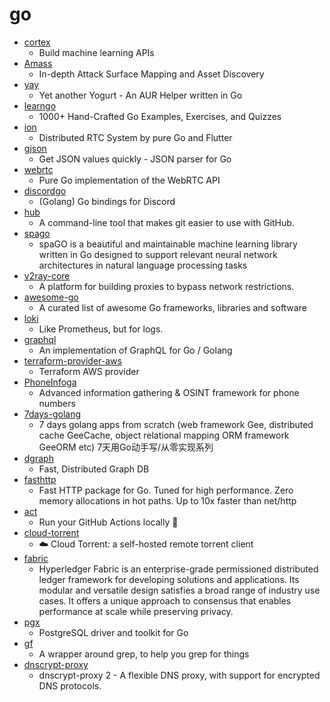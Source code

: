 # go
- [cortex](https://github.com/cortexlabs/cortex)
  - Build machine learning APIs
- [Amass](https://github.com/OWASP/Amass)
  - In-depth Attack Surface Mapping and Asset Discovery
- [yay](https://github.com/Jguer/yay)
  - Yet another Yogurt - An AUR Helper written in Go
- [learngo](https://github.com/inancgumus/learngo)
  - 1000+ Hand-Crafted Go Examples, Exercises, and Quizzes
- [ion](https://github.com/pion/ion)
  - Distributed RTC System by pure Go and Flutter
- [gjson](https://github.com/tidwall/gjson)
  - Get JSON values quickly - JSON parser for Go
- [webrtc](https://github.com/pion/webrtc)
  - Pure Go implementation of the WebRTC API
- [discordgo](https://github.com/bwmarrin/discordgo)
  - (Golang) Go bindings for Discord
- [hub](https://github.com/github/hub)
  - A command-line tool that makes git easier to use with GitHub.
- [spago](https://github.com/nlpodyssey/spago)
  - spaGO is a beautiful and maintainable machine learning library written in Go designed to support relevant neural network architectures in natural language processing tasks
- [v2ray-core](https://github.com/v2ray/v2ray-core)
  - A platform for building proxies to bypass network restrictions.
- [awesome-go](https://github.com/avelino/awesome-go)
  - A curated list of awesome Go frameworks, libraries and software
- [loki](https://github.com/grafana/loki)
  - Like Prometheus, but for logs.
- [graphql](https://github.com/graphql-go/graphql)
  - An implementation of GraphQL for Go / Golang
- [terraform-provider-aws](https://github.com/terraform-providers/terraform-provider-aws)
  - Terraform AWS provider
- [PhoneInfoga](https://github.com/sundowndev/PhoneInfoga)
  - Advanced information gathering & OSINT framework for phone numbers
- [7days-golang](https://github.com/geektutu/7days-golang)
  - 7 days golang apps from scratch (web framework Gee, distributed cache GeeCache, object relational mapping ORM framework GeeORM etc) 7天用Go动手写/从零实现系列
- [dgraph](https://github.com/dgraph-io/dgraph)
  - Fast, Distributed Graph DB
- [fasthttp](https://github.com/valyala/fasthttp)
  - Fast HTTP package for Go. Tuned for high performance. Zero memory allocations in hot paths. Up to 10x faster than net/http
- [act](https://github.com/nektos/act)
  - Run your GitHub Actions locally 🚀
- [cloud-torrent](https://github.com/jpillora/cloud-torrent)
  - ☁️ Cloud Torrent: a self-hosted remote torrent client
- [fabric](https://github.com/hyperledger/fabric)
  - Hyperledger Fabric is an enterprise-grade permissioned distributed ledger framework for developing solutions and applications. Its modular and versatile design satisfies a broad range of industry use cases. It offers a unique approach to consensus that enables performance at scale while preserving privacy.
- [pgx](https://github.com/jackc/pgx)
  - PostgreSQL driver and toolkit for Go
- [gf](https://github.com/tomnomnom/gf)
  - A wrapper around grep, to help you grep for things
- [dnscrypt-proxy](https://github.com/DNSCrypt/dnscrypt-proxy)
  - dnscrypt-proxy 2 - A flexible DNS proxy, with support for encrypted DNS protocols.
